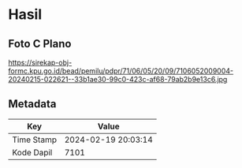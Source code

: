 # Hasil

## Foto C Plano

https://sirekap-obj-formc.kpu.go.id/bead/pemilu/pdpr/71/06/05/20/09/7106052009004-20240215-022621--33b1ae30-99c0-423c-af68-79ab2b9e13c6.jpg


## Metadata

| Key        | Value               |
| ---------- | ------------------- |
| Time Stamp | 2024-02-19 20:03:14 |
| Kode Dapil | 7101                |




